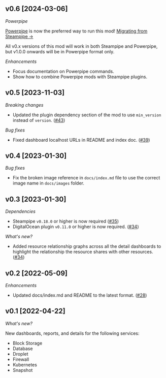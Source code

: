 ## v0.6 [2024-03-06]

_Powerpipe_

[Powerpipe](https://powerpipe.io) is now the preferred way to run this mod!  [Migrating from Steampipe →](https://powerpipe.io/blog/migrating-from-steampipe)

All v0.x versions of this mod will work in both Steampipe and Powerpipe, but v1.0.0 onwards will be in Powerpipe format only.

_Enhancements_

- Focus documentation on Powerpipe commands.
- Show how to combine Powerpipe mods with Steampipe plugins.

## v0.5 [2023-11-03]

_Breaking changes_

- Updated the plugin dependency section of the mod to use `min_version` instead of `version`. ([#43](https://github.com/turbot/steampipe-mod-digitalocean-insights/pull/43))

_Bug fixes_

- Fixed dashboard localhost URLs in README and index doc. ([#39](https://github.com/turbot/steampipe-mod-digitalocean-insights/pull/39))

## v0.4 [2023-01-30]

_Bug fixes_

- Fix the broken image reference in `docs/index.md` file to use the correct image name in `docs/images` folder.

## v0.3 [2023-01-30]

_Dependencies_

- Steampipe `v0.18.0` or higher is now required ([#35](https://github.com/turbot/steampipe-mod-digitalocean-insights/pull/35))
- DigitalOcean plugin `v0.11.0` or higher is now required. ([#34](https://github.com/turbot/steampipe-mod-digitalocean-insights/pull/34))

_What's new?_

- Added resource relationship graphs across all the detail dashboards to highlight the relationship the resource shares with other resources. ([#34](https://github.com/turbot/steampipe-mod-digitalocean-insights/pull/34))

## v0.2 [2022-05-09]

_Enhancements_

- Updated docs/index.md and README to the latest format. ([#28](https://github.com/turbot/steampipe-mod-digitalocean-insights/pull/28))

## v0.1 [2022-04-22]

_What's new?_

New dashboards, reports, and details for the following services:
- Block Storage
- Database
- Droplet
- Firewall
- Kubernetes
- Snapshot
